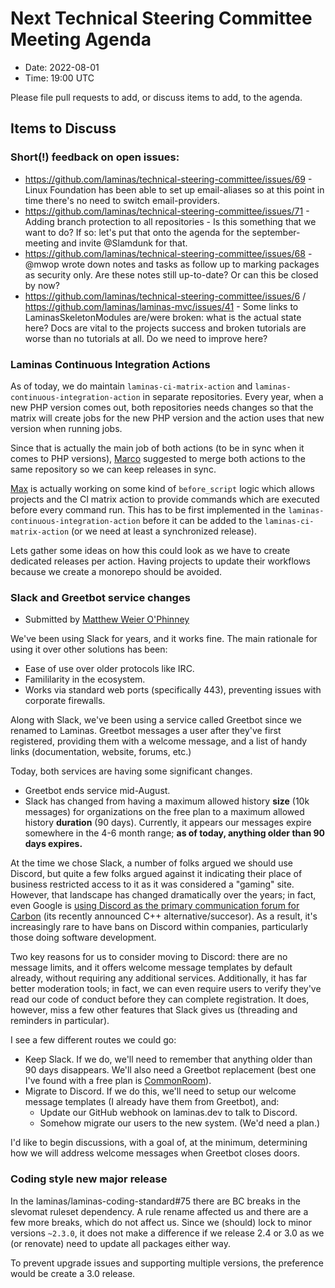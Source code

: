 # Next Technical Steering Committee Meeting Agenda

- Date: 2022-08-01
- Time: 19:00 UTC

Please file pull requests to add, or discuss items to add, to the agenda.

## Items to Discuss

### Short(!) feedback on open issues:
* https://github.com/laminas/technical-steering-committee/issues/69 - Linux Foundation has been able to set up email-aliases so at this point in time there's no need to switch email-providers.
* https://github.com/laminas/technical-steering-committee/issues/71 - Adding branch protection to all repositories - Is this something that we want to do? If so: let's put that onto the agenda for the september-meeting and invite @Slamdunk for that.
* https://github.com/laminas/technical-steering-committee/issues/68 - @mwop wrote down notes and tasks as follow up to marking packages as security only. Are these notes still up-to-date? Or can this be closed by now?
* https://github.com/laminas/technical-steering-committee/issues/6 / https://github.com/laminas/laminas-mvc/issues/41 - Some links to LaminasSkeletonModules are/were broken: what is the actual state here? Docs are vital to the projects success and broken tutorials are worse than no tutorials at all. Do we need to improve here?

### Laminas Continuous Integration Actions

As of today, we do maintain `laminas-ci-matrix-action` and `laminas-continuous-integration-action` in separate repositories.
Every year, when a new PHP version comes out, both repositories needs changes so that the matrix will create jobs for the new PHP version and the action uses that new version when running jobs.

Since that is actually the main job of both actions (to be in sync when it comes to PHP versions), [Marco](https://github.com/Ocramius) suggested to merge both actions to the same repository so we can keep releases in sync.

[Max](https://github.com/boesing) is actually working on some kind of `before_script` logic which allows projects and the CI matrix action to provide commands which are executed before every command run.
This has to be first implemented in the `laminas-continuous-integration-action` before it can be added to the `laminas-ci-matrix-action` (or we need at least a synchronized release).

Lets gather some ideas on how this could look as we have to create dedicated releases per action. Having projects to update their workflows because we create a monorepo should be avoided.

### Slack and Greetbot service changes

- Submitted by [Matthew Weier O'Phinney](https://github.com/weierophinney)

We've been using Slack for years, and it works fine.
The main rationale for using it over other solutions has been:

- Ease of use over older protocols like IRC.
- Famililarity in the ecosystem.
- Works via standard web ports (specifically 443), preventing issues with corporate firewalls.

Along with Slack, we've been using a service called Greetbot since we renamed to Laminas.
Greetbot messages a user after they've first registered, providing them with a welcome message, and a list of handy links (documentation, website, forums, etc.)

Today, both services are having some significant changes.

- Greetbot ends service mid-August.
- Slack has changed from having a maximum allowed history **size** (10k messages) for organizations on the free plan to a maximum allowed history **duration** (90 days).
  Currently, it appears our messages expire somewhere in the 4-6 month range; **as of today, anything older than 90 days expires.**

At the time we chose Slack, a number of folks argued we should use Discord, but quite a few folks argued against it indicating their place of business restricted access to it as it was considered a "gaming" site.
However, that landscape has changed dramatically over the years; in fact, even Google is [using Discord as the primary communication forum for Carbon](https://thenewstack.io/google-launches-carbon-an-experimental-replacement-for-c/) (its recently announced C++ alternative/succesor).
As a result, it's increasingly rare to have bans on Discord within companies, particularly those doing software development.

Two key reasons for us to consider moving to Discord: there are no message limits, and it offers welcome message templates by default already, without requiring any additional services.
Additionally, it has far better moderation tools; in fact, we can even require users to verify they've read our code of conduct before they can complete registration.
It does, however, miss a few other features that Slack gives us (threading and reminders in particular).

I see a few different routes we could go:

- Keep Slack.
  If we do, we'll need to remember that anything older than 90 days disappears.
  We'll also need a Greetbot replacement (best one I've found with a free plan is [CommonRoom](https://www.commonroom.io/pricing/)).
- Migrate to Discord.
  If we do this, we'll need to setup our welcome message templates (I already have them from Greetbot), and:
  - Update our GitHub webhook on laminas.dev to talk to Discord.
  - Somehow migrate our users to the new system. (We'd need a plan.)

I'd like to begin discussions, with a goal of, at the minimum, determining how we will address welcome messages when Greetbot closes doors.

### Coding style new major release

In the laminas/laminas-coding-standard#75 there are BC breaks in the slevomat ruleset dependency. A rule rename affected us and there are a few more breaks, which do not affect us. Since we (should) lock to minor versions `~2.3.0`, it does not make a difference if we release 2.4 or 3.0 as we (or renovate) need to update all packages either way.

To prevent upgrade issues and supporting multiple versions, the preference would be create a 3.0 release.
